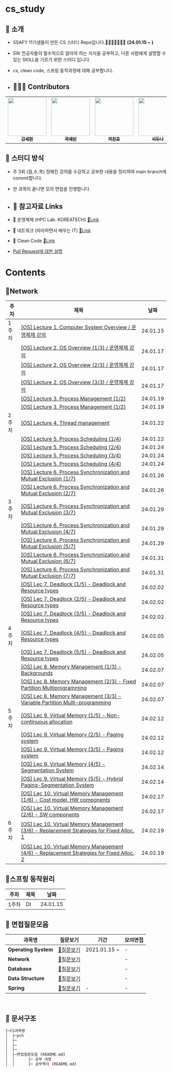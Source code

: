 # cs_study

## 📣 소개 
- SSAFY 11기생들이 만든 CS 스터디 Repo입니다.🤸‍♀️🤸‍♂️🤸‍♀️🤸‍ **(24.01.15 ~ )**
- SW 전공자들이 필수적으로 알아야 하는 지식을 공부하고, 다른 사람에게 설명할 수 있는 SKILL을 기르기 위한 스터디 입니다.
- cs, clean code, 스프링 동작과정에 대해 공부합니다.

- ## 🙋🏻‍♂️ Contributors
<table>
  <tr>
    <td align="center"><a href="https://github.com/SehyeonKang"><img src="https://avatars.githubusercontent.com/u/80624927?v=4" width="120px;" alt=""/><br /><sub><b>강세현</b></sub></a><br /></td>
    <td align="center"><a href="https://github.com/Yebin-Gwak"><img src="https://github.com/SSAFY11thDaejeon7/cs_study/assets/91451735/73085e5e-4677-46c5-9f66-def2f67fc6b7" width="120px;" alt=""/><br /><sub><b>곽예빈</b></sub></a><br /></td>
    <td align="center"><a href="https://github.com/Chaeros"><img src="https://github.com/SSAFY11thDaejeon7/cs_study/assets/91451735/6a691fe9-0a25-43f2-a650-a83b4f30aff8" width="120px;" alt=""/><br /><sub><b>박찬호</b></sub></a><br /></td>
    <td align="center"><a href="https://github.com/ensk26"><img src="https://github.com/SSAFY11thDaejeon7/cs_study/assets/91451735/e6c5d98f-808d-4b52-a3ec-d26028243d5c" width="120px;" alt=""/><br /><sub><b>서두나</b></sub></a><br /></td>
    <td align="center"><a href="https://github.com/leeggon"><img src="https://avatars.githubusercontent.com/u/138864974?v=4" width="120px;" alt=""/><br /><sub><b>이경곤</b></sub></a><br /></td>
    <td align="center"><a href="https://github.com/sumin305"><img src="https://github.com/SSAFY11thDaejeon7/cs_study/assets/91451735/7bd45991-f6d3-4ae1-9a67-8141cada99ab" width="120px;" alt=""/><br /><sub><b>이수민</b></sub></a><br /></td>
    <td align="center"><a href="https://github.com/Aeraekun"><img src="https://avatars.githubusercontent.com/u/68500724?v=4" width="120px;" alt=""/><br /><sub><b>이승철</b></sub></a><br /></td>
    <td align="center"><a href="https://github.com/JeonSungGwon"><img src="https://github.com/SSAFY11thDaejeon7/cs_study/assets/91451735/bb731727-8bb3-4dfc-b8b4-293cee4f97c8" width="120px;" alt=""/><br /><sub><b>전성권</b></sub></a><br /></td>
    <td align="center"><a href="https://github.com/mrcsbin"><img src="https://github.com/SSAFY11thDaejeon7/cs_study/assets/91451735/cc907266-3789-43ea-aff2-de1b79a770bb" width="120px;" alt=""/><br /><sub><b>조성빈</b></sub></a><br /></td>
  </tr>
</table>

## 📝 스터디 방식
- 주 3회 (월,수,목) 정해진 강의를 수강하고 공부한 내용을 정리하여 main branch에 commit합니다.
- 한 과목이 끝나면 모의 면접을 진행합니다.

- ## 🔗 참고자료 Links
- 📖 운영체제 (HPC Lab. KOREATECH)   [🔗Link](https://www.youtube.com/watch?v=EdTtGv9w2sA&list=PLBrGAFAIyf5rby7QylRc6JxU5lzQ9c4tN)
- 📖 네트워크 (따라하면서 배우는 IT) [🔗Link](https://www.youtube.com/watch?v=Av9UFzl_wis&list=PL0d8NnikouEWcF1jJueLdjRIC4HsUlULi)
- 📖 Clean Code [🔗Link](https://github.com/Yooii-Studios/Clean-Code/tree/master)
- [Pull Request에 대한 설명](https://sadoruin-notes.notion.site/Pull-Request-3e8c9a7c98bc41819729e3b306ca9987)

# Contents
## 📌Network

| 주차  | 제목                                                                                                                                                               | 날짜 |
|-----|------------------------------------------------------------------------------------------------------------------------------------------------------------------|-----|
| 1주차 | [[OS] Lecture 1. Computer System Overview / 운영체제 강의](https://www.youtube.com/watch?v=EdTtGv9w2sA&list=PLBrGAFAIyf5rby7QylRc6JxU5lzQ9c4tN)                 | 24.01.15 |
|     | [[OS] Lecture 2. OS Overview (1/3) / 운영체제 강의](https://www.youtube.com/watch?v=nxl_cUd55Ag&list=PLBrGAFAIyf5rby7QylRc6JxU5lzQ9c4tN&index=2)                  |  24.01.17  |
|     | [[OS] Lecture 2. OS Overview (2/3) / 운영체제 강의](https://www.youtube.com/watch?v=hzXVQIlSSos&list=PLBrGAFAIyf5rby7QylRc6JxU5lzQ9c4tN&index=3)                  |  24.01.17  |
|     | [[OS] Lecture 2. OS Overview (3/3) / 운영체제 강의](https://www.youtube.com/watch?v=knF9lzHA3LI&list=PLBrGAFAIyf5rby7QylRc6JxU5lzQ9c4tN&index=4)                  |  24.01.17  |
|     | [[OS] Lecture 3. Process Management (1/2)](https://www.youtube.com/watch?v=jZuTw2tRT7w&list=PLBrGAFAIyf5rby7QylRc6JxU5lzQ9c4tN&index=5)                  |  24.01.19  |
|     | [[OS] Lecture 3. Process Management (1/2)](https://www.youtube.com/watch?v=MJTr37lgaMA&list=PLBrGAFAIyf5rby7QylRc6JxU5lzQ9c4tN&index=6)                  |  24.01.19  |
| 2주차 | [[OS] Lecture 4. Thread management](https://www.youtube.com/watch?v=YlnvCIZQDkw&list=PLBrGAFAIyf5rby7QylRc6JxU5lzQ9c4tN&index=7)                  |  24.01.22  |
|     | [[OS] Lecture 5. Process Scheduling (1/4)](https://www.youtube.com/watch?v=_gNeoGQx-Tc&list=PLBrGAFAIyf5rby7QylRc6JxU5lzQ9c4tN&index=8)                  |  24.01.22  |
|     | [[OS] Lecture 5. Process Scheduling (2/4)](https://www.youtube.com/watch?v=r1JVA7yOPAM&list=PLBrGAFAIyf5rby7QylRc6JxU5lzQ9c4tN&index=9)                  |  24.01.24  |
|     | [[OS] Lecture 5. Process Scheduling (3/4)](https://www.youtube.com/watch?v=keY9Wi7scEs&list=PLBrGAFAIyf5rby7QylRc6JxU5lzQ9c4tN&index=10)                  |  24.01.24  |
|     | [[OS] Lecture 5. Process Scheduling (4/4)](https://www.youtube.com/watch?v=actKUqea6Xc&list=PLBrGAFAIyf5rby7QylRc6JxU5lzQ9c4tN&index=11)                  |  24.01.24  |
|     | [[OS] Lecture 6. Process Synchronization and Mutual Exclusion (1/7)](https://www.youtube.com/watch?v=wdaf2gy83uU&list=PLBrGAFAIyf5rby7QylRc6JxU5lzQ9c4tN&index=12)                  |  24.01.26  |
|     | [[OS] Lecture 6. Process Synchronization and Mutual Exclusion (2/7)](https://www.youtube.com/watch?v=lY43KR3IItw&list=PLBrGAFAIyf5rby7QylRc6JxU5lzQ9c4tN&index=13)                  |  24.01.26  |
| 3주차 | [[OS] Lecture 6. Process Synchronization and Mutual Exclusion (3/7)](https://www.youtube.com/watch?v=Zps0ckSvKys&list=PLBrGAFAIyf5rby7QylRc6JxU5lzQ9c4tN&index=14)                  |  24.01.29  |
|     | [[OS] Lecture 6. Process Synchronization and Mutual Exclusion (4/7)](https://www.youtube.com/watch?v=33OqgesF-mM&list=PLBrGAFAIyf5rby7QylRc6JxU5lzQ9c4tN&index=15)                  |  24.01.29  |
|     | [[OS] Lecture 6. Process Synchronization and Mutual Exclusion (5/7)](https://www.youtube.com/watch?v=CitsUz-Dx7A&list=PLBrGAFAIyf5rby7QylRc6JxU5lzQ9c4tN&index=16)                  |  24.01.29  |
|     | [[OS] Lecture 6. Process Synchronization and Mutual Exclusion (6/7)](https://www.youtube.com/watch?v=S7l2UEXVhb0&list=PLBrGAFAIyf5rby7QylRc6JxU5lzQ9c4tN&index=17)                  |  24.01.31  |
|     | [[OS] Lecture 6. Process Synchronization and Mutual Exclusion (7/7)](https://www.youtube.com/watch?v=AnYN-kbCbRI&list=PLBrGAFAIyf5rby7QylRc6JxU5lzQ9c4tN&index=18)                  |  24.01.31  |
|     | [[OS] Lec 7. Deadlock (1/5) - Deadlock and Resource types](https://www.youtube.com/watch?v=xvoEsy2zJnc&list=PLBrGAFAIyf5rby7QylRc6JxU5lzQ9c4tN&index=19)                  |  24.02.02  |
|     | [[OS] Lec 7. Deadlock (2/5) - Deadlock and Resource types](https://www.youtube.com/watch?v=czjtYkjhtgo&list=PLBrGAFAIyf5rby7QylRc6JxU5lzQ9c4tN&index=20)                  |  24.02.02  |
|     | [[OS] Lec 7. Deadlock (3/5) - Deadlock and Resource types](https://www.youtube.com/watch?v=XMrlt3ZwfM4&list=PLBrGAFAIyf5rby7QylRc6JxU5lzQ9c4tN&index=21)                  |  24.02.02  |
| 4주차| [[OS] Lec 7. Deadlock (4/5) - Deadlock and Resource types](https://www.youtube.com/watch?v=qmtOsmixfsA&list=PLBrGAFAIyf5rby7QylRc6JxU5lzQ9c4tN&index=22)                  |  24.02.05  |
|     | [[OS] Lec 7. Deadlock (5/5) - Deadlock and Resource types](https://www.youtube.com/watch?v=8XbSgZ2JPQ8&list=PLBrGAFAIyf5rby7QylRc6JxU5lzQ9c4tN&index=23)                  |  24.02.05  |
|     | [[OS] Lec 8. Memory Management (1/3) - Backgrounds](https://www.youtube.com/watch?v=es3WGii_7mc&list=PLBrGAFAIyf5rby7QylRc6JxU5lzQ9c4tN&index=24)                  |  24.02.07  |
|     | [[OS] Lec 8. Memory Management (2/3) - Fixed Partition Multiprogramming](https://www.youtube.com/watch?v=te-GU7NKa5Y&list=PLBrGAFAIyf5rby7QylRc6JxU5lzQ9c4tN&index=25)                  |  24.02.07  |
|     | [[OS] Lec 8. Memory Management (3/3) - Variable Partition Multi-programming](https://www.youtube.com/watch?v=o1TB9NWvG9w&list=PLBrGAFAIyf5rby7QylRc6JxU5lzQ9c4tN&index=26)                  |  24.02.07  |
| 5주차| [[OS] Lec 9. Virtual Memory (1/5) - Non-continuous allocation](https://www.youtube.com/watch?v=YCfP9I4K-8Y&list=PLBrGAFAIyf5rby7QylRc6JxU5lzQ9c4tN&index=27)                  |  24.02.12  |
|     | [[OS] Lec 9. Virtual Memory (2/5) - Paging system](https://www.youtube.com/watch?v=mTFYeZwPj0s&list=PLBrGAFAIyf5rby7QylRc6JxU5lzQ9c4tN&index=28)                  |  24.02.12  |
|     | [[OS] Lec 9. Virtual Memory (3/5) - Paging system](https://www.youtube.com/watch?v=B_QLTChsi04&list=PLBrGAFAIyf5rby7QylRc6JxU5lzQ9c4tN&index=29)                  |  24.02.12  |
|     | [[OS] Lec 9. Virtual Memory (4/5) - Segmentation System](https://www.youtube.com/watch?v=Dprd7V842WY&list=PLBrGAFAIyf5rby7QylRc6JxU5lzQ9c4tN&index=30)                  |  24.02.14  |
|     | [[OS] Lec 9. Virtual Memory (5/5) - Hybrid Paging-Segmentation System](https://www.youtube.com/watch?v=ctfTntZ-RBo&list=PLBrGAFAIyf5rby7QylRc6JxU5lzQ9c4tN&index=31)                  |  24.02.14  |
|     | [[OS] Lec 10. Virtual Memory Management (1/6) - Cost model, HW components](https://www.youtube.com/watch?v=W8q3TKB9Lbo&list=PLBrGAFAIyf5rby7QylRc6JxU5lzQ9c4tN&index=32)                  |  24.02.17  |
|     | [[OS] Lec 10. Virtual Memory Management (2/6) - SW components](https://www.youtube.com/watch?v=1gHHBa8UTjM&list=PLBrGAFAIyf5rby7QylRc6JxU5lzQ9c4tN&index=33)                  |  24.02.17  |
| 6주차| [[OS] Lec 10. Virtual Memory Management (3/6) - Replacement Strategies for Fixed Alloc. 1](https://www.youtube.com/watch?v=xLovOdiRtjI&list=PLBrGAFAIyf5rby7QylRc6JxU5lzQ9c4tN&index=34)                  |  24.02.19  |
|     | [[OS] Lec 10. Virtual Memory Management (4/6) - Replacement Strategies for Fixed Alloc. 2](https://www.youtube.com/watch?v=ICq6zoZ0vUQ&list=PLBrGAFAIyf5rby7QylRc6JxU5lzQ9c4tN&index=35)                  |  24.02.19  |

## 📌스프링 동작원리

| 주차  | 제목                                                                                                                                                               | 날짜 |
|-----|------------------------------------------------------------------------------------------------------------------------------------------------------------------|-----|
| 1주차 | DI                  | 24.01.15 |

## 📁 면접질문모음 
|**과목명**|**질문보기**|기간|모의면접|
|-|-|-|-|
|**Operating System**|[📃질문보기](https://github.com/SSAFY-CS-STUDY/Tech_interview/blob/main/02.database/README.md)|2021.01.15 ~ |-|
|**Network**|[📃질문보기](https://github.com/SSAFY-CS-STUDY/Tech_interview/blob/main/01.network/README.md)||-|
|**Database**|[📃질문보기](https://github.com/SSAFY-CS-STUDY/Tech_interview/blob/main/03.Operating_system/README.md)||-|
|**Data Structure**|[📃질문보기](https://github.com/SSAFY-CS-STUDY/Tech_interview/tree/main/04.Java/README.md)||-|
|**Spring**|[📃질문보기](https://github.com/SSAFY-CS-STUDY/Tech_interview/tree/main/05.Spring/README.md)|-|-|
<br/>

## 📑 문서구조   
```sh
├─CS과목명
│  ├─pch
│  ├─
│  ├─
│  ├─
│  ├─면접질문모음 (README.md) 
│  │      ├─ 공부 내용
│  │      ├─ 공부목차 (README.md)
```
